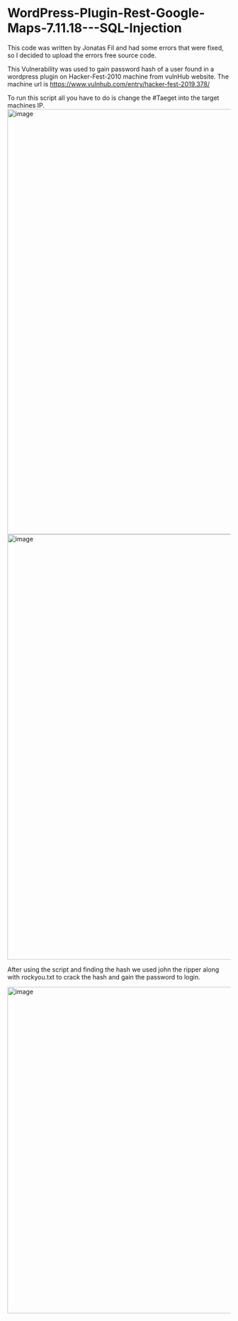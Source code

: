 # WordPress-Plugin-Rest-Google-Maps-7.11.18---SQL-Injection


This code was written by Jonatas Fil and had some errors that were fixed, so I decided to upload the errors free source code.

This Vulnerability was used to gain password hash of a user found in a wordpress plugin on Hacker-Fest-2010 machine from vulnHub website. 
The machine url is https://www.vulnhub.com/entry/hacker-fest-2019,378/


To run this script all you have to do is change the #Taeget into the target machines IP. 
<img width="960" alt="image" src="https://user-images.githubusercontent.com/84410099/151629284-4d0bf2fd-8ec7-4182-a4f5-697e019d14e4.png">
<img width="960" alt="image" src="https://user-images.githubusercontent.com/84410099/151629387-b470482e-3976-4fe2-a707-6a5071446943.png">



After using the script and finding the hash we used john the ripper along with rockyou.txt to crack the hash and gain the password to login.

<img width="737" alt="image" src="https://user-images.githubusercontent.com/84410099/151629491-ccc2ccf1-e300-44ee-bd22-9319d85bc999.png">
